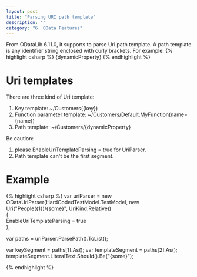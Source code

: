```yaml
---
layout: post
title: "Parsing URI path template"
description: ""
category: "6. OData Features"
---
```


From ODataLib 6.11.0, it supports to parse Uri path template. A path template is any identifier string enclosed with curly brackets.
For example: 
{% highlight csharp %}
{dynamicProperty}
{% endhighlight %}

# Uri templates

There are three kind of Uri template:

1. Key template:  ~/Customers({key})
2. Function parameter template: ~/Customers/Default.MyFunction(name={name})
3. Path template: ~/Customers/{dynamicProperty}

Be caution:

1. please EnableUriTemplateParsing = true for UriParser.
2. Path template can't be the first segment.

# Example

{% highlight csharp %}
var uriParser = new ODataUriParser(HardCodedTestModel.TestModel, new Uri("People({1})/{some}", UriKind.Relative))  
{  
  EnableUriTemplateParsing = true  
};

var paths = uriParser.ParsePath().ToList();

var keySegment = paths[1].As<KeySegment>();
var templateSegment = paths[2].As<PathTemplateSegment>();
templateSegment.LiteralText.Should().Be("{some}"); 

{% endhighlight %}

